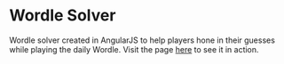 # Wordle Solver
Wordle solver created in AngularJS to help players hone in their guesses while playing the daily Wordle. Visit the page [here](https://chrisdmancuso.github.io/) to see it in action.


